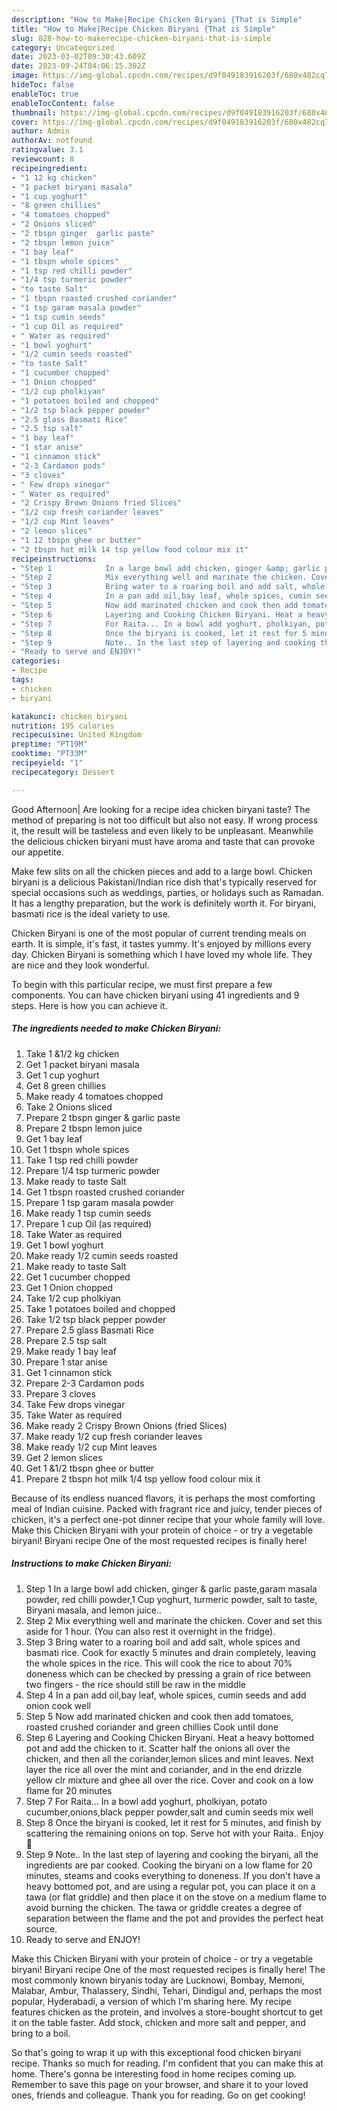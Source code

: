 ```yaml
---
description: "How to Make|Recipe Chicken Biryani {That is Simple"
title: "How to Make|Recipe Chicken Biryani {That is Simple"
slug: 828-how-to-makerecipe-chicken-biryani-that-is-simple
category: Uncategorized
date: 2023-03-02T09:30:43.609Z
date: 2023-09-24T04:06:15.302Z
image: https://img-global.cpcdn.com/recipes/d9f049183916203f/680x482cq70/chicken-biryani-recipe-main-photo.jpg
hideToc: false
enableToc: true
enableTocContent: false
thumbnail: https://img-global.cpcdn.com/recipes/d9f049183916203f/680x482cq70/chicken-biryani-recipe-main-photo.jpg
cover: https://img-global.cpcdn.com/recipes/d9f049183916203f/680x482cq70/chicken-biryani-recipe-main-photo.jpg
author: Admin
authorAv: notfound
ratingvalue: 3.1
reviewcount: 8
recipeingredient:
- "1 12 kg chicken"
- "1 packet biryani masala"
- "1 cup yoghurt"
- "8 green chillies"
- "4 tomatoes chopped"
- "2 Onions sliced"
- "2 tbspn ginger  garlic paste"
- "2 tbspn lemon juice"
- "1 bay leaf"
- "1 tbspn whole spices"
- "1 tsp red chilli powder"
- "1/4 tsp turmeric powder"
- "to taste Salt"
- "1 tbspn roasted crushed coriander"
- "1 tsp garam masala powder"
- "1 tsp cumin seeds"
- "1 cup Oil as required"
- " Water as required"
- "1 bowl yoghurt"
- "1/2 cumin seeds roasted"
- "to taste Salt"
- "1 cucumber chopped"
- "1 Onion chopped"
- "1/2 cup pholkiyan"
- "1 potatoes boiled and chopped"
- "1/2 tsp black pepper powder"
- "2.5 glass Basmati Rice"
- "2.5 tsp salt"
- "1 bay leaf"
- "1 star anise"
- "1 cinnamon stick"
- "2-3 Cardamon pods"
- "3 cloves"
- " Few drops vinegar"
- " Water as required"
- "2 Crispy Brown Onions fried Slices"
- "1/2 cup fresh coriander leaves"
- "1/2 cup Mint leaves"
- "2 lemon slices"
- "1 12 tbspn ghee or butter"
- "2 tbspn hot milk 14 tsp yellow food colour mix it"
recipeinstructions:
- "Step 1            In a large bowl add chicken, ginger &amp; garlic paste,garam masala powder, red chilli powder,1 Cup yoghurt, turmeric powder, salt to taste, Biryani masala, and lemon juice.."
- "Step 2            Mix everything well and marinate the chicken. Cover and set this aside for 1 hour. (You can also rest it overnight in the fridge)."
- "Step 3            Bring water to a roaring boil and add salt, whole spices and basmati rice. Cook for exactly 5 minutes and drain completely, leaving the whole spices in the rice. This will cook the rice to about 70% doneness which can be checked by pressing a grain of rice between two fingers - the rice should still be raw in the middle"
- "Step 4            In a pan add oil,bay leaf, whole spices, cumin seeds and add onion cook well"
- "Step 5            Now add marinated chicken and cook then add tomatoes, roasted crushed coriander and green chillies Cook until done"
- "Step 6            Layering and Cooking Chicken Biryani. Heat a heavy bottomed pot and add the chicken to it. Scatter half the onions all over the chicken, and then all the coriander,lemon slices and mint leaves. Next layer the rice all over the mint and coriander, and in the end drizzle yellow clr mixture and ghee all over the rice. Cover and cook on a low flame for 20 minutes"
- "Step 7            For Raita... In a bowl add yoghurt, pholkiyan, potato cucumber,onions,black pepper powder,salt and cumin seeds mix well"
- "Step 8            Once the biryani is cooked, let it rest for 5 minutes, and finish by scattering the remaining onions on top. Serve hot with your Raita.. Enjoy 🙂"
- "Step 9            Note.. In the last step of layering and cooking the biryani, all the ingredients are par cooked. Cooking the biryani on a low flame for 20 minutes, steams and cooks everything to doneness. If you don&#39;t have a heavy bottomed pot, and are using a regular pot, you can place it on a tawa (or flat griddle) and then place it on the stove on a medium flame to avoid burning the chicken. The tawa or griddle creates a degree of separation between the flame and the pot and provides the perfect heat source."
- "Ready to serve and ENJOY!"
categories:
- Recipe
tags:
- chicken
- biryani

katakunci: chicken biryani 
nutrition: 195 calories
recipecuisine: United Kingdom
preptime: "PT19M"
cooktime: "PT33M"
recipeyield: "1"
recipecategory: Dessert

---
```



Good Afternoon| Are looking for a recipe idea chicken biryani taste? The method of preparing is not too difficult but also not easy. If wrong process it, the result will be tasteless and even likely to be unpleasant. Meanwhile the delicious chicken biryani must have aroma and taste that can provoke our appetite.





Make few slits on all the chicken pieces and add to a large bowl. Chicken biryani is a delicious Pakistani/Indian rice dish that&#39;s typically reserved for special occasions such as weddings, parties, or holidays such as Ramadan. It has a lengthy preparation, but the work is definitely worth it. For biryani, basmati rice is the ideal variety to use.

Chicken Biryani is one of the most popular of current trending meals on earth. It is simple, it's fast, it tastes yummy. It's enjoyed by millions every day. Chicken Biryani is something which I have loved my whole life. They are nice and they look wonderful.


To begin with this particular recipe, we must first prepare a few components. You can have chicken biryani using 41 ingredients and 9 steps. Here is how you can achieve it.

<!--inarticleads1-->

##### The ingredients needed to make Chicken Biryani:

1. Take 1 &amp;1/2 kg chicken
1. Get 1 packet biryani masala
1. Get 1 cup yoghurt
1. Get 8 green chillies
1. Make ready 4 tomatoes chopped
1. Take 2 Onions sliced
1. Prepare 2 tbspn ginger &amp; garlic paste
1. Prepare 2 tbspn lemon juice
1. Get 1 bay leaf
1. Get 1 tbspn whole spices
1. Take 1 tsp red chilli powder
1. Prepare 1/4 tsp turmeric powder
1. Make ready to taste Salt
1. Get 1 tbspn roasted crushed coriander
1. Prepare 1 tsp garam masala powder
1. Make ready 1 tsp cumin seeds
1. Prepare 1 cup Oil (as required)
1. Take  Water as required
1. Get 1 bowl yoghurt
1. Make ready 1/2 cumin seeds roasted
1. Make ready to taste Salt
1. Get 1 cucumber chopped
1. Get 1 Onion chopped
1. Take 1/2 cup pholkiyan
1. Take 1 potatoes boiled and chopped
1. Take 1/2 tsp black pepper powder
1. Prepare 2.5 glass Basmati Rice
1. Prepare 2.5 tsp salt
1. Make ready 1 bay leaf
1. Prepare 1 star anise
1. Get 1 cinnamon stick
1. Prepare 2-3 Cardamon pods
1. Prepare 3 cloves
1. Take  Few drops vinegar
1. Take  Water as required
1. Make ready 2 Crispy Brown Onions (fried Slices)
1. Make ready 1/2 cup fresh coriander leaves
1. Make ready 1/2 cup Mint leaves
1. Get 2 lemon slices
1. Get 1 &amp;1/2 tbspn ghee or butter
1. Prepare 2 tbspn hot milk 1/4 tsp yellow food colour mix it


Because of its endless nuanced flavors, it is perhaps the most comforting meal of Indian cuisine. Packed with fragrant rice and juicy, tender pieces of chicken, it&#39;s a perfect one-pot dinner recipe that your whole family will love. Make this Chicken Biryani with your protein of choice - or try a vegetable biryani! Biryani recipe One of the most requested recipes is finally here! 

<!--inarticleads2-->

##### Instructions to make Chicken Biryani:

1. Step 1            In a large bowl add chicken, ginger &amp; garlic paste,garam masala powder, red chilli powder,1 Cup yoghurt, turmeric powder, salt to taste, Biryani masala, and lemon juice..
1. Step 2            Mix everything well and marinate the chicken. Cover and set this aside for 1 hour. (You can also rest it overnight in the fridge).
1. Step 3            Bring water to a roaring boil and add salt, whole spices and basmati rice. Cook for exactly 5 minutes and drain completely, leaving the whole spices in the rice. This will cook the rice to about 70% doneness which can be checked by pressing a grain of rice between two fingers - the rice should still be raw in the middle
1. Step 4            In a pan add oil,bay leaf, whole spices, cumin seeds and add onion cook well
1. Step 5            Now add marinated chicken and cook then add tomatoes, roasted crushed coriander and green chillies Cook until done
1. Step 6            Layering and Cooking Chicken Biryani. Heat a heavy bottomed pot and add the chicken to it. Scatter half the onions all over the chicken, and then all the coriander,lemon slices and mint leaves. Next layer the rice all over the mint and coriander, and in the end drizzle yellow clr mixture and ghee all over the rice. Cover and cook on a low flame for 20 minutes
1. Step 7            For Raita... In a bowl add yoghurt, pholkiyan, potato cucumber,onions,black pepper powder,salt and cumin seeds mix well
1. Step 8            Once the biryani is cooked, let it rest for 5 minutes, and finish by scattering the remaining onions on top. Serve hot with your Raita.. Enjoy 🙂
1. Step 9            Note.. In the last step of layering and cooking the biryani, all the ingredients are par cooked. Cooking the biryani on a low flame for 20 minutes, steams and cooks everything to doneness. If you don&#39;t have a heavy bottomed pot, and are using a regular pot, you can place it on a tawa (or flat griddle) and then place it on the stove on a medium flame to avoid burning the chicken. The tawa or griddle creates a degree of separation between the flame and the pot and provides the perfect heat source.
1. Ready to serve and ENJOY!

Make this Chicken Biryani with your protein of choice - or try a vegetable biryani! Biryani recipe One of the most requested recipes is finally here! The most commonly known biryanis today are Lucknowi, Bombay, Memoni, Malabar, Ambur, Thalassery, Sindhi, Tehari, Dindigul and, perhaps the most popular, Hyderabadi, a version of which I&#39;m sharing here. My recipe features chicken as the protein, and involves a store-bought shortcut to get it on the table faster. Add stock, chicken and more salt and pepper, and bring to a boil. 

So that's going to wrap it up with this exceptional food chicken biryani recipe. Thanks so much for reading. I'm confident that you can make this at home. There's gonna be interesting food in home recipes coming up. Remember to save this page on your browser, and share it to your loved ones, friends and colleague. Thank you for reading. Go on get cooking!
